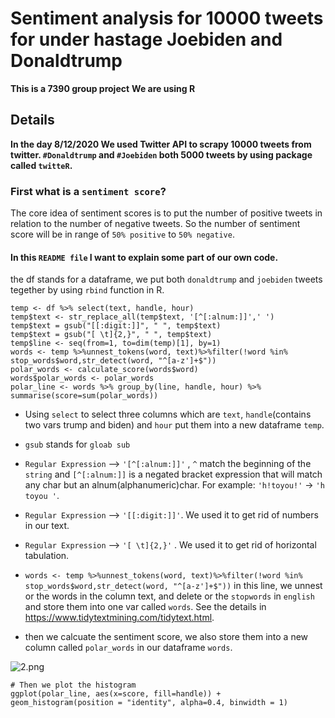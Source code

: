 # Sentiment analysis for 10000 tweets for under hastage Joebiden and Donaldtrump
**This is a 7390 group project**
**We are using R**



## Details
**In the day 8/12/2020 We used Twitter API to scrapy 10000 tweets from twitter. `#Donaldtrump` and `#Joebiden` both 5000 tweets by using package called `twitteR`.**


### First what is a `sentiment score`?

The core idea of sentiment scores is to put the number of positive tweets in relation to the number of negative tweets. So the number of sentiment score will be in range of `50% positive` to `50% negative`. 

#### In this `README file` I want to explain some part of our own code.

the df stands for a dataframe, we put both `donaldtrump` and `joebiden` tweets tegether by using `rbind` function in R.

```
temp <- df %>% select(text, handle, hour)
temp$text <- str_replace_all(temp$text, '[^[:alnum:]]',' ')
temp$text = gsub("[[:digit:]]", " ", temp$text)
temp$text = gsub("[ \t]{2,}", " ", temp$text)
temp$line <- seq(from=1, to=dim(temp)[1], by=1)
words <- temp %>%unnest_tokens(word, text)%>%filter(!word %in% stop_words$word,str_detect(word, "^[a-z']+$"))
polar_words <- calculate_score(words$word)
words$polar_words <- polar_words
polar_line <- words %>% group_by(line, handle, hour) %>% summarise(score=sum(polar_words))
```

- Using `select` to select three columns which are `text`, `handle`(contains two vars trump and biden) and `hour` put them into a new dataframe `temp`.

- `gsub` stands for `gloab sub` 

- `Regular Expression` --> `'[^[:alnum:]]'`  , `^` match the beginning of the `string` and `[^[:alnum:]]` is a negated bracket expression that will match any char but an alnum(alphanumeric)char. For example: `'h!toyou!'` -> `'h toyou '`.

- `Regular Expression` --> `'[[:digit:]]'`. We used it to get rid of numbers in our text.

- `Regular Expression` --> `'[ \t]{2,}'` .  We used it to get rid of horizontal tabulation.

- `words <- temp %>%unnest_tokens(word, text)%>%filter(!word %in% stop_words$word,str_detect(word, "^[a-z']+$"))` in this line, we unnest or the words in the column text, and delete or the `stopwords` in `english` and store them into one var called `words`. See the details in https://www.tidytextmining.com/tidytext.html.

- then we calcuate the sentiment score, we also store them into a new column called `polar_words` in our dataframe `words`.

![2.png]('./fig/2.png')


```
# Then we plot the histogram 
ggplot(polar_line, aes(x=score, fill=handle)) + geom_histogram(position = "identity", alpha=0.4, binwidth = 1)
```

















